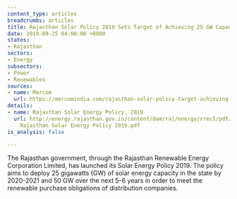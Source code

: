 ```yaml
---
content_type: articles
breadcrumbs: articles
title: Rajasthan Solar Policy 2019 Sets Target of Achieving 25 GW Capacity by FY 2020-21
date: 2019-09-25 04:00:00 +0000
states:
- Rajasthan
sectors:
- Energy
subsectors:
- Power
- Renewables
sources:
- name: Mercom
  url: https://mercomindia.com/rajasthan-solar-policy-target-achieving-25gw-capacity/
details:
- name: Rajasthan Solar Energy Policy, 2019
  url: http://energy.rajasthan.gov.in/content/dam/raj/energy/rrecl/pdf/Home Page/Draft
    Rajasthan Solar Energy Policy 2019.pdf
is_analysis: false

---
```

The Rajasthan government, through the Rajasthan Renewable Energy Corporation Limited, has launched its Solar Energy Policy 2019. The policy aims to deploy 25 gigawatts (GW) of solar energy capacity in the state by 2020-2021 and 50 GW over the next 5-6 years in order to meet the renewable purchase obligations of distribution companies.